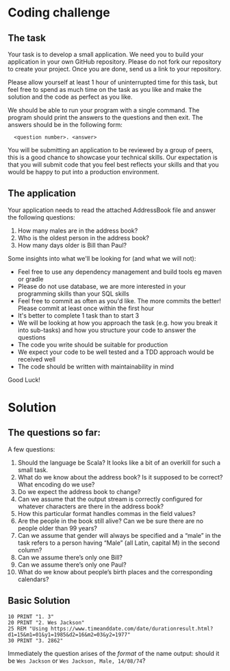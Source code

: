 # Coding challenge

## The task

Your task is to develop a small application. We need you to build your application in your own GitHub repository.  Please do not fork our repository to create your project.  Once you are done, send us a link to your repository.

Please allow yourself at least 1 hour of uninterrupted time for this task, but feel free to spend as much time on the task as you like and make the solution and the code as perfect as you like.

We should be able to run your program with a single command. The program should print the answers to the questions and then exit. The answers should be in the following form:

```
  <question number>. <answer>
```

You will be submitting an application to be reviewed by a group of peers, this is a good chance to showcase your technical skills. Our expectation is that you will submit code that you feel best reflects your skills and that you would be happy to put into a production environment.

## The application

Your application needs to read the attached AddressBook file and answer the following questions:

1. How many males are in the address book?
2. Who is the oldest person in the address book?
3. How many days older is Bill than Paul?

Some insights into what we'll be looking for (and what we will not):

- Feel free to use any dependency management and build tools eg maven or gradle
- Please do not use database, we are more interested in your programming skills than your SQL skills
- Feel free to commit as often as you'd like. The more commits the better! Please commit at least once within the first hour
- It's better to complete 1 task than to start 3
- We will be looking at how you approach the task (e.g. how you break it into sub-tasks) and how you structure your code to answer the questions
- The code you write should be suitable for production
- We expect your code to be well tested and a TDD approach would be received well
- The code should be written with maintainability in mind

Good Luck!

# Solution

## The questions so far:

A few questions:

1. Should the language be Scala? It looks like a bit of an overkill for such a small task.
2. What do we know about the address book? Is it supposed to be correct? What encoding do we use? 
3. Do we expect the address book to change?
4. Can we assume that the output stream is correctly configured for whatever characters are there in the address book?
5. How this particular format handles commas in the field values?
6. Are the people in the book still alive? Can we be sure there are no people older than 99 years?
7. Can we assume that gender will always be specified and a “male” in the task refers to a person having “Male” (all Latin, capital M) in the second column?
8. Can we assume there’s only one Bill?  
9. Can we assume there’s only one Paul?  
10. What do we know about people’s birth places and the corresponding calendars?

## Basic Solution

```
10 PRINT "1. 3"
20 PRINT "2. Wes Jackson"
25 REM "Using https://www.timeanddate.com/date/durationresult.html?d1=15&m1=01&y1=1985&d2=16&m2=03&y2=1977"
30 PRINT "3. 2862" 
```

Immediately the question arises of the _format_ of the name output:
should it be `Wes Jackson` or `Wes Jackson, Male, 14/08/74`?

